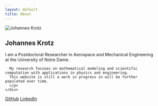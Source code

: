 ```yaml
---
layout: default
title: About
---
```


<section class="about">
  <div class="profile">
    <img src="/assets/headshot.jpg" alt="Johannes Krotz" class="headshot">
    <div class="bio">
      <h2>Johannes Krotz</h2>
      <p>I am a Postdoctoral Researcher in Aerospace and Mechanical Engineering at the University of Notre Dame. 
      
      My research focuses on mathematical modeling and scientific computation with applications in physics and engineering.
      This website is still a work in progress in will be further populated over time.
      </p>
    </div>
  </div>

  <footer class="social-links">
    <a href="https://github.com/johannonymous123" target="_blank">GitHub</a>
    <a href="https://www.linkedin.com/in/johanneskrotz" target="_blank">LinkedIn</a>
  </footer>
</section>

